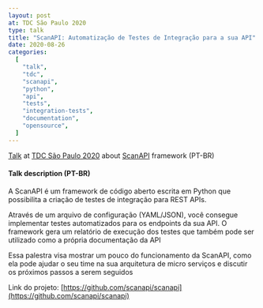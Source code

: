 ```yaml
---
layout: post
at: TDC São Paulo 2020
type: talk
title: "ScanAPI: Automatização de Testes de Integração para a sua API"
date: 2020-08-26
categories:
  [
    "talk",
    "tdc",
    "scanapi",
    "python",
    "api",
    "tests",
    "integration-tests",
    "documentation",
    "opensource",
  ]
---
```


[Talk](https://thedevconf.com/tdc/2020/sampaonline/trilha-api) at [TDC São Paulo 2020](https://thedevconf.com/tdc/2020/sampaonline/) about [ScanAPI](https://scanapi.dev) framework (PT-BR)

#### Talk description (PT-BR)

A ScanAPI é um framework de código aberto escrita em Python que possibilita a criação de testes de integração para REST APIs.

Através de um arquivo de configuração (YAML/JSON), você consegue implementar testes automatizados para os endpoints da sua API. O framework gera um relatório de execução dos testes que também pode ser utilizado como a própria documentação da API

Essa palestra visa mostrar um pouco do funcionamento da ScanAPI, como ela pode ajudar o seu time na sua arquitetura de micro serviços e discutir os próximos passos a serem seguidos

Link do projeto: [https://github.com/scanapi/scanapi](https://github.com/scanapi/scanapi)

<script async class="speakerdeck-embed" data-id="849168a07c6046e98062a21b6f92af17" data-ratio="1.6" src="//speakerdeck.com/assets/embed.js"></script>
